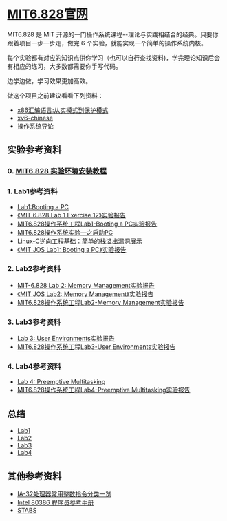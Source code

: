 # [MIT6.828官网](https://pdos.csail.mit.edu/6.828/2018/schedule.html)
MIT6.828 是 MIT 开源的一门操作系统课程--理论与实践相结合的经典。只要你跟着项目一步一步走，做完 6 个实验，就能实现一个简单的操作系统内核。

每个实验都有对应的知识点供你学习（也可以自行查找资料)，学完理论知识后会有相应的练习，大多数都需要你手写代码。

边学边做，学习效果更加高效。

做这个项目之前建议看看下列资料：
* [x86汇编语言:从实模式到保护模式](https://github.com/woai3c/recommended-books/blob/master/%E7%BC%96%E7%A8%8B%E8%AF%AD%E8%A8%80/x86%E6%B1%87%E7%BC%96%E8%AF%AD%E8%A8%80%20%20%E4%BB%8E%E5%AE%9E%E6%A8%A1%E5%BC%8F%E5%88%B0%E4%BF%9D%E6%8A%A4%E6%A8%A1%E5%BC%8F%E5%AE%8C%E6%95%B4%E7%89%88.pdf)
* [xv6-chinese](https://github.com/woai3c/recommended-books/blob/master/%E6%93%8D%E4%BD%9C%E7%B3%BB%E7%BB%9F/xv6-chinese.pdf)
* [操作系统导论](https://book.douban.com/subject/33463930/)

## 实验参考资料
### 0. [MIT6.828 实验环境安装教程](https://github.com/woai3c/MIT6.828/blob/master/docs/install.md)
### 1. Lab1参考资料
* [Lab1:Booting a PC](https://www.cnblogs.com/gatsby123/p/9759153.html)
* [《MIT 6.828 Lab 1 Exercise 12》实验报告](https://www.cnblogs.com/wuhualong/p/lab01_exercise12_print_more_info.html)
* [MIT6.828操作系统工程Lab1-Booting a PC实验报告](https://blog.codedragon.tech/2017/12/09/MIT6-828%E6%93%8D%E4%BD%9C%E7%B3%BB%E7%BB%9F%E5%B7%A5%E7%A8%8BLab1-Booting-a-PC%E5%AE%9E%E9%AA%8C%E6%8A%A5%E5%91%8A/)
* [MIT6.828操作系统实验—之启动PC](https://liu-jianhao.github.io/2018/08/mit6.828%E6%93%8D%E4%BD%9C%E7%B3%BB%E7%BB%9F%E5%AE%9E%E9%AA%8C%E4%B9%8B%E5%90%AF%E5%8A%A8pc/)
* [Linux-C逆向工程基础：简单的栈溢出漏洞展示](http://www.xumenger.com/linux-c-asm-5-20180606/)
* [《MIT JOS Lab1: Booting a PC》实验报告](https://blog.csdn.net/qq_32473685/article/details/93626548#9.4%20%C2%A0%E8%BE%93%E5%87%BA%E5%AF%84%E5%AD%98%E5%99%A8eip%E8%B0%83%E7%94%A8%E5%87%BD%E6%95%B0%E7%9A%84%E8%A1%8C%E5%8F%B7)

### 2. Lab2参考资料
* [MIT-6.828 Lab 2: Memory Management实验报告](https://www.cnblogs.com/gatsby123/p/9832223.html)
* [《MIT JOS Lab2: Memory Management》实验报告](https://blog.csdn.net/qq_32473685/article/details/99625128)
* [MIT6.828操作系统工程Lab2-Memory Management实验报告](https://blog.codedragon.tech/2018/02/20/MIT6-828%E6%93%8D%E4%BD%9C%E7%B3%BB%E7%BB%9F%E5%B7%A5%E7%A8%8BLab2-Memory-Management%E5%AE%9E%E9%AA%8C%E6%8A%A5%E5%91%8A/)
### 3. Lab3参考资料
* [Lab 3: User Environments实验报告](https://www.cnblogs.com/gatsby123/p/9838304.html)
* [MIT6.828操作系统工程Lab3-User Environments实验报告](https://blog.codedragon.tech/2018/02/23/MIT6-828%E6%93%8D%E4%BD%9C%E7%B3%BB%E7%BB%9F%E5%B7%A5%E7%A8%8BLab3-User-Environments%E5%AE%9E%E9%AA%8C%E6%8A%A5%E5%91%8A/)
### 4. Lab4参考资料
* [Lab 4: Preemptive Multitasking](https://www.cnblogs.com/gatsby123/p/9930630.html)
* [MIT6.828操作系统工程Lab4-Preemptive Multitasking实验报告](https://blog.codedragon.tech/2018/02/26/MIT6-828%E6%93%8D%E4%BD%9C%E7%B3%BB%E7%BB%9F%E5%B7%A5%E7%A8%8BLab4-Preemptive-Multitasking%E5%AE%9E%E9%AA%8C%E6%8A%A5%E5%91%8A/)

## 总结
* [Lab1](https://github.com/woai3c/MIT6.828/blob/master/docs/lab1.md)
* [Lab2](https://github.com/woai3c/MIT6.828/blob/master/docs/lab2.md)
* [Lab3](https://github.com/woai3c/MIT6.828/blob/master/docs/lab3.md)
* [Lab4](https://github.com/woai3c/MIT6.828/blob/master/docs/lab4.md)

## 其他参考资料
* [IA-32处理器常用整数指令分类一览](http://www5.zzu.edu.cn/qwfw/info/1042/2434.htm)
* [Intel 80386 程序员参考手册](https://www.kancloud.cn/wizardforcel/intel-80386-ref-manual/123813)
* [STABS](https://sourceware.org/gdb/onlinedocs/stabs.html#Overview)
